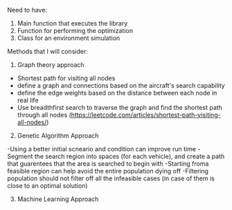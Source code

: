 

Need to have:
1. Main function that executes the library
2. Function for performing the optimization
3. Class for an environment simulation



Methods that I will consider:
1. Graph theory approach

- Shortest path for visiting all nodes
- define a graph and connections based on the aircraft's search capability
- define the edge weights based on the distance between each node in real life
- Use breadthfirst search to traverse the graph and find the shortest path through all nodes (https://leetcode.com/articles/shortest-path-visiting-all-nodes/)

2. Genetic Algorithm Approach

-Using a better initial scneario and condition can improve run time
-Segment the search region into spaces (for each vehicle), and create a path that guarentees that the area is searched to begin with
-Starting froma  feasible region can help avoid the entire population dying off
-Filtering population should not filter off all the infeasible cases (in case of them is close to an optimal solution)

3. Machine Learning Approach



















